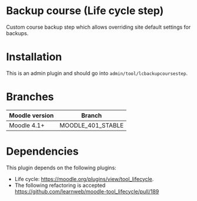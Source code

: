 # Backup course (Life cycle step)
Custom course backup step which allows overriding site default settings for backups.

Installation
============
This is an admin plugin and should go into ``admin/tool/lcbackupcoursestep``.

Branches
============
| Moodle version | Branch            |
|----------------|-------------------|
| Moodle 4.1+    | MOODLE_401_STABLE |

Dependencies
============
This plugin depends on the following plugins:
* Life cycle: https://moodle.org/plugins/view/tool_lifecycle.
* The following refactoring is accepted https://github.com/learnweb/moodle-tool_lifecycle/pull/189
